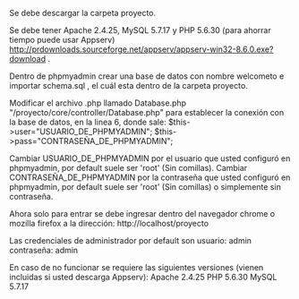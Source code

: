 Se debe descargar la carpeta proyecto.

Se debe tener Apache 2.4.25, MySQL 5.7.17 y PHP 5.6.30 (para ahorrar tiempo puede usar Appserv) http://prdownloads.sourceforge.net/appserv/appserv-win32-8.6.0.exe?download .

Dentro de phpmyadmin crear una base de datos con nombre welcometo e importar schema.sql , el cuál esta dentro de la carpeta proyecto.

Modificar el archivo .php llamado Database.php "/proyecto/core/controller/Database.php" para establecer la conexión con la base de datos, en la linea 6, donde sale:
$this->user="USUARIO_DE_PHPMYADMIN";
$this->pass="CONTRASEÑA_DE_PHPMYADMIN";

Cambiar USUARIO_DE_PHPMYADMIN por el usuario que usted configuró en phpmyadmin, por default suele ser 'root' (Sin comillas).
Cambiar CONTRASEÑA_DE_PHPMYADMIN por la contraseña que usted configuró en phpmyadmin, por default suele ser 'root' (Sin comillas) o simplemente sin contraseña.

Ahora solo para entrar se debe ingresar dentro del navegador chrome o mozilla firefox a la dirección: http://localhost/proyecto

Las credenciales de administrador por default son usuario: admin contraseña: admin


En caso de no funcionar se requiere las siguientes versiones (vienen incluidas si usted descarga Appserv):
Apache 2.4.25
PHP 5.6.30
MySQL 5.7.17
